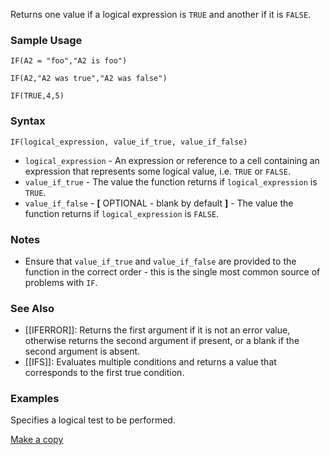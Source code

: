 Returns one value if a logical expression is `TRUE` and another if it is `FALSE`.

### Sample Usage

`IF(A2 = "foo","A2 is foo")`

`IF(A2,"A2 was true","A2 was false")`

`IF(TRUE,4,5)`

### Syntax

`IF(logical_expression, value_if_true, value_if_false)`

* `logical_expression` - An expression or reference to a cell containing an expression that represents some logical value, i.e. `TRUE` or `FALSE`.
* `value_if_true` - The value the function returns if `logical_expression` is `TRUE`.
* `value_if_false` - **[** OPTIONAL - blank by default **]** - The value the function returns if `logical_expression` is `FALSE`.

### Notes

* Ensure that `value_if_true` and `value_if_false` are provided to the function in the correct order - this is the single most common source of problems with `IF`.

### See Also

* [[IFERROR]]: Returns the first argument if it is not an error value, otherwise returns the second argument if present, or a blank if the second argument is absent.
* [[IFS]]: Evaluates multiple conditions and returns a value that corresponds to the first true condition.

### Examples

Specifies a logical test to be performed.

[Make a copy](https://docs.google.com/spreadsheets/d/1ct3jW2PPGdUErLQWFFZ3Pk1X521M_z6Rm8qeMonR_iE/copy)